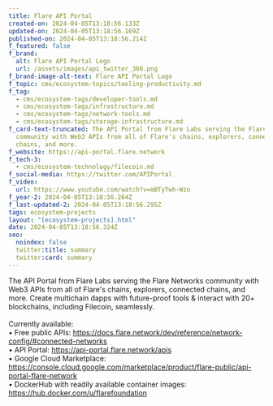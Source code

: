 ```yaml
---
title: Flare API Portal
created-on: 2024-04-05T13:18:56.133Z
updated-on: 2024-04-05T13:18:56.169Z
published-on: 2024-04-05T13:18:56.214Z
f_featured: false
f_brand:
  alt: Flare API Portal Logo
  url: /assets/images/api_twitter_360.png
f_brand-image-alt-text: Flare API Portal Logo
f_topic: cms/ecosystem-topics/tooling-productivity.md
f_tag:
  - cms/ecosystem-tags/developer-tools.md
  - cms/ecosystem-tags/infrastructure.md
  - cms/ecosystem-tags/network-tools.md
  - cms/ecosystem-tags/storage-infrastructure.md
f_card-text-truncated: The API Portal from Flare Labs serving the Flare Networks
  community with Web3 APIs from all of Flare's chains, explorers, connected
  chains, and more.
f_website: https://api-portal.flare.network
f_tech-3:
  - cms/ecosystem-technology/filecoin.md
f_social-media: https://twitter.com/APIPortal
f_video:
  url: https://www.youtube.com/watch?v=mBTyTwh-Wzo
f_year-2: 2024-04-05T13:18:56.264Z
f_last-updated-2: 2024-04-05T13:18:56.295Z
tags: ecosystem-projects
layout: "[ecosystem-projects].html"
date: 2024-04-05T13:18:56.324Z
seo:
  noindex: false
  twitter:title: summary
  twitter:card: summary
---
```

The API Portal from Flare Labs serving the Flare Networks community with Web3 APIs from all of Flare's chains, explorers, connected chains, and more. Create multichain dapps with future-proof tools & interact with 20+ blockchains, including Filecoin, seamlessly. \
\
Currently available:\
• Free public APIs: <https://docs.flare.network/dev/reference/network-config/#connected-networks>\
• API Portal: <https://api-portal.flare.network/apis>\
• Google Cloud Marketplace: <https://console.cloud.google.com/marketplace/product/flare-public/api-portal-flare-network>\
• DockerHub with readily available container images: <https://hub.docker.com/u/flarefoundation>